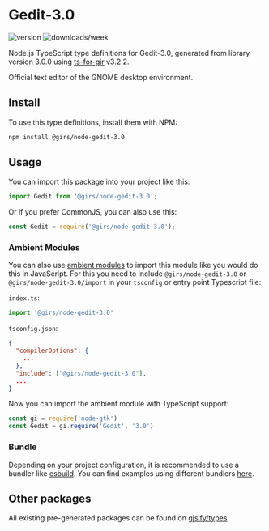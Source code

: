 
# Gedit-3.0

![version](https://img.shields.io/npm/v/@girs/node-gedit-3.0)
![downloads/week](https://img.shields.io/npm/dw/@girs/node-gedit-3.0)


Node.js TypeScript type definitions for Gedit-3.0, generated from library version 3.0.0 using [ts-for-gir](https://github.com/gjsify/ts-for-gir) v3.2.2.

Official text editor of the GNOME desktop environment.

## Install

To use this type definitions, install them with NPM:
```bash
npm install @girs/node-gedit-3.0
```

## Usage

You can import this package into your project like this:
```ts
import Gedit from '@girs/node-gedit-3.0';
```

Or if you prefer CommonJS, you can also use this:
```ts
const Gedit = require('@girs/node-gedit-3.0');
```

### Ambient Modules

You can also use [ambient modules](https://github.com/gjsify/ts-for-gir/tree/main/packages/cli#ambient-modules) to import this module like you would do this in JavaScript.
For this you need to include `@girs/node-gedit-3.0` or `@girs/node-gedit-3.0/import` in your `tsconfig` or entry point Typescript file:

`index.ts`:
```ts
import '@girs/node-gedit-3.0'
```

`tsconfig.json`:
```json
{
  "compilerOptions": {
    ...
  },
  "include": ["@girs/node-gedit-3.0"],
  ...
}
```

Now you can import the ambient module with TypeScript support: 

```ts
const gi = require('node-gtk')
const Gedit = gi.require('Gedit', '3.0')
```


### Bundle

Depending on your project configuration, it is recommended to use a bundler like [esbuild](https://esbuild.github.io/). You can find examples using different bundlers [here](https://github.com/gjsify/ts-for-gir/tree/main/examples).

## Other packages

All existing pre-generated packages can be found on [gjsify/types](https://github.com/gjsify/types).

